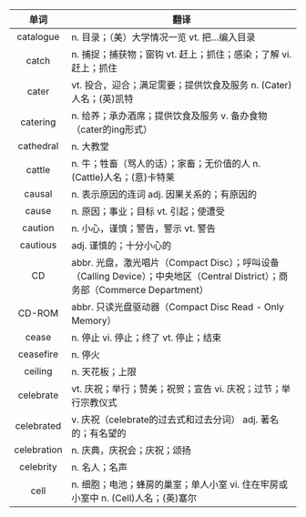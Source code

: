 |单词|翻译  |
|:--:|--| 
|	catalogue  		|		n. 目录；（美）大学情况一览 vt. 把…编入目录	|		
|	catch  		|		n. 捕捉；捕获物；窗钩 vt. 赶上；抓住；感染；了解 vi. 赶上；抓住	|		
|	cater  		|		vt. 投合，迎合；满足需要；提供饮食及服务 n. (Cater)人名；(英)凯特	|		
|	catering  		|		n. 给养；承办酒席；提供饮食及服务 v. 备办食物（cater的ing形式）	|		
|	cathedral  		|		n. 大教堂	|		
|	cattle  		|		n. 牛；牲畜（骂人的话）；家畜；无价值的人 n. (Cattle)人名；(意)卡特莱	|		
|	causal  		|		n. 表示原因的连词 adj. 因果关系的；有原因的	|		
|	cause  		|		n. 原因；事业；目标 vt. 引起；使遭受	|		
|	caution  		|		n. 小心，谨慎；警告，警示 vt. 警告	|		
|	cautious  		|		adj. 谨慎的；十分小心的	|		
|	CD  		|		abbr. 光盘，激光唱片（Compact Disc）；呼叫设备（Calling Device）；中央地区（Central District）；商务部（Commerce Department）	|		
|	CD-ROM  		|		abbr. 只读光盘驱动器（Compact Disc Read - Only Memory）	|		
|	cease  		|		n. 停止 vi. 停止；终了 vt. 停止；结束	|		
|	ceasefire  		|		n. 停火	|		
|	ceiling  		|		n. 天花板；上限	|		
|	celebrate  		|		vt. 庆祝；举行；赞美；祝贺；宣告 vi. 庆祝；过节；举行宗教仪式	|		
|	celebrated  		|		v. 庆祝（celebrate的过去式和过去分词） adj. 著名的；有名望的	|		
|	celebration  		|		n. 庆典，庆祝会；庆祝；颂扬	|		
|	celebrity  		|		n. 名人；名声	|		
|	cell  		|		n. 细胞；电池；蜂房的巢室；单人小室 vi. 住在牢房或小室中 n. (Cell)人名；(英)塞尔	|		
